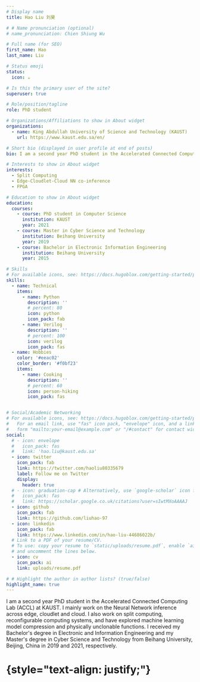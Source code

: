 ```yaml
---
# Display name
title: Hao Liu 刘昊

# # Name pronunciation (optional)
# name_pronunciation: Chien Shiung Wu

# Full name (for SEO)
first_name: Hao
last_name: Liu

# Status emoji
status:
  icon: ☕️

# Is this the primary user of the site?
superuser: true

# Role/position/tagline
role: PhD student

# Organizations/Affiliations to show in About widget
organizations:
  - name: King Abdullah University of Science and Technology (KAUST)
    url: https://www.kaust.edu.sa/en/

# Short bio (displayed in user profile at end of posts)
bio: I am a second year PhD student in the Accelerated Connected Computing Lab at KAUST.

# Interests to show in About widget
interests:
  - Split Computing
  - Edge-Cloudlet-Cloud NN co-inference
  - FPGA

# Education to show in About widget
education:
  courses:
    - course: PhD student in Computer Science
      institution: KAUST
      year: 2021
    - course: Master in Cyber Science and Technology
      institution: Beihang University
      year: 2019
    - course: Bachelor in Electronic Information Engineering
      institution: Beihang University
      year: 2015

# Skills
# For available icons, see: https://docs.hugoblox.com/getting-started/page-builder/#icons
skills:
  - name: Technical
    items:
      - name: Python
        description: ''
        # percent: 80
        icon: python
        icon_pack: fab
      - name: Verilog
        description: ''
        # percent: 100
        icon: verilog
        icon_pack: fas
  - name: Hobbies
    color: '#eeac02'
    color_border: '#f0bf23'
    items:
      - name: Cooking
        description: ''
        # percent: 60
        icon: person-hiking
        icon_pack: fas


# Social/Academic Networking
# For available icons, see: https://docs.hugoblox.com/getting-started/page-builder/#icons
#   For an email link, use "fas" icon pack, "envelope" icon, and a link in the
#   form "mailto:your-email@example.com" or "/#contact" for contact widget.
social:
  # - icon: envelope
  #   icon_pack: fas
  #   link: 'hao.liu@kaust.edu.sa'
  - icon: twitter
    icon_pack: fab
    link: https://twitter.com/haoliu80335679
    label: Follow me on Twitter
    display:
      header: true
  # - icon: graduation-cap # Alternatively, use `google-scholar` icon from `ai` icon pack
  #   icon_pack: fas
  #   link: https://scholar.google.co.uk/citations?user=sIwtMXoAAAAJ
  - icon: github
    icon_pack: fab
    link: https://github.com/liuhao-97
  - icon: linkedin
    icon_pack: fab
    link: https://www.linkedin.com/in/hao-liu-44686022b/
  # Link to a PDF of your resume/CV.
  # To use: copy your resume to `static/uploads/resume.pdf`, enable `ai` icons in `params.yaml`,
  # and uncomment the lines below.
  - icon: cv
    icon_pack: ai
    link: uploads/resume.pdf

# # Highlight the author in author lists? (true/false)
highlight_name: true
---
```


I am a second year PhD student in the Accelerated Connected Computing Lab (ACCL) at KAUST. I mainly work on the Neural Network inference across edge, cloudlet and cloud. I also work on split computing, reconfigurable computing systems, and have explored machine learning model compression and physically unclonable functions. 
I received my Bachelor's degree in Electronic and Information Engineering and my Master's degree in Cyber Science and Technology from Beihang University, Beijing, China in 2019 and 2021, respectively.
# {style="text-align: justify;"}
